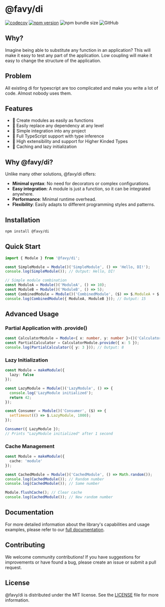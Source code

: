 # @favy/di

[![codecov](https://codecov.io/gh/favyorg/di/branch/master/graph/badge.svg?token=P42D5R2C14)](https://codecov.io/gh/favyorg/di) [![npm version](https://badge.fury.io/js/@favy%2Fdi.svg)](https://badge.fury.io/js/@favy%2Fdi) ![npm bundle size](https://img.shields.io/bundlephobia/minzip/@favy/di) ![GitHub](https://img.shields.io/github/license/favyorg/di?style=flat)

## Why?
Imagine being able to substitute any function in an application?
This will make it easy to test any part of the application.
Low coupling will make it easy to change the structure of the application.

## Problem
All existing di for typescript are too complicated and make you write a lot of code.
Almost nobody uses them.

## Features

- 🚀 Create modules as easily as functions
- 🔧 Easily replace any dependency at any level
- 🌟 Simple integration into any project
- 💪 Full TypeScript support with type inference
- 🧩 High extensibility and support for Higher Kinded Types
- 🎯 Caching and lazy initialization

## Why @favy/di?

Unlike many other solutions, @favy/di offers:

- **Minimal syntax**: No need for decorators or complex configurations.
- **Easy integration**: A module is just a function, so it can be integrated anywhere.
- **Performance**: Minimal runtime overhead.
- **Flexibility**: Easily adapts to different programming styles and patterns.

## Installation

```bash
npm install @favy/di
```

## Quick Start

```typescript
import { Module } from '@favy/di';

const SimpleModule = Module()('SimpleModule', () => 'Hello, DI!');
console.log(SimpleModule()); // Output: Hello, DI!

// Simple module combination
const ModuleA = Module()('ModuleA', () => 10);
const ModuleB = Module()('ModuleB', () => 5);
const CombinedModule = Module()('CombinedModule', ($) => $.ModuleA + $.ModuleB);
console.log(CombinedModule({ ModuleA, ModuleB })); // Output: 15
```

## Advanced Usage

### Partial Application with .provide()

```typescript
const CalculatorModule = Module<{ x: number, y: number }>()('Calculator', ({ x, y }) => x + y);
const PartialCalculator = CalculatorModule.provide({ x: 5 });
console.log(PartialCalculator({ y: 3 })); // Output: 8
```

### Lazy Initialization

```typescript
const Module = makeModule({
  lazy: false
});

const LazyModule = Module()('LazyModule', () => {
  console.log('LazyModule initialized');
  return 42;
});

const Consumer = Module()('Consumer', ($) => {
  setTimeout(() => $.LazyModule, 1000);
});

Consumer({ LazyModule }); 
// Prints "LazyModule initialized" after 1 second
```

### Cache Management

```typescript
const Module = makeModule({
  cache: 'module' 
});

const CachedModule = Module()('CachedModule', () => Math.random());
console.log(CachedModule()); // Random number
console.log(CachedModule()); // Same number

Module.flushCache(); // Clear cache
console.log(CachedModule()); // New random number
```

## Documentation

For more detailed information about the library's capabilities and usage examples, please refer to our [full documentation](https://github.com/favy/di/docs).

## Contributing

We welcome community contributions! If you have suggestions for improvements or have found a bug, please create an issue or submit a pull request.

## License

@favy/di is distributed under the MIT license. See the [LICENSE](LICENSE) file for more information.

